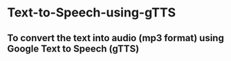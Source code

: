# Text-to-Speech-using-gTTS
## To convert the text into audio (mp3 format) using Google Text to Speech (gTTS)
